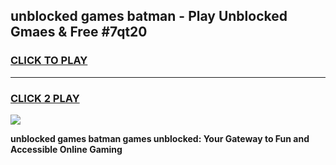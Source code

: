 
## unblocked games batman - Play Unblocked Gmaes & Free #7qt20
<h3>
<a href="https://news.freeplayer.one?title=unblocked_games_batman&ref=03M">CLICK TO PLAY</a></h3>
<hr>

<h3>
<a href="https://news.freeplayer.one?title=unblocked_games_batman&ref=03M">CLICK 2 PLAY</a>
  
</h3>

<a href="https://news.freeplayer.one?title=unblocked_games_batman&ref=03M"><img src="https://clearcache.store/games.png"></a>


**unblocked games batman games unblocked: Your Gateway to Fun and Accessible Online Gaming**

